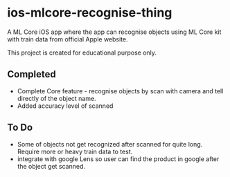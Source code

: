 # ios-mlcore-recognise-thing
A ML Core iOS app where the app can recognise objects using ML Core kit with train data from official Apple website.

This project is created for educational purpose only.

## Completed
* Complete Core feature - recognise objects by scan with camera and tell directly of the object name.
* Added accuracy level of scanned

## To Do
* Some of objects not get recognized after scanned for quite long. Require more or heavy train data to test.
* integrate with google Lens so user can find the product in google after the object get scanned.
